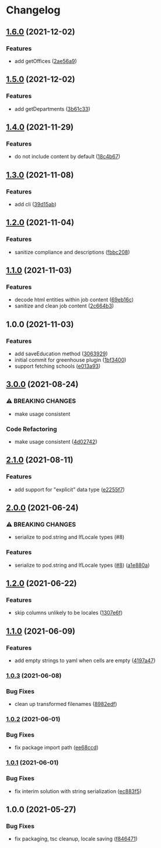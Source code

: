 # Changelog

## [1.6.0](https://www.github.com/blinkk/amagaki-plugin-greenhouse/compare/v1.5.0...v1.6.0) (2021-12-02)


### Features

* add getOffices ([2ae56a9](https://www.github.com/blinkk/amagaki-plugin-greenhouse/commit/2ae56a941b5b67ec173ccb3c63e0b2b65975c3d7))

## [1.5.0](https://www.github.com/blinkk/amagaki-plugin-greenhouse/compare/v1.4.0...v1.5.0) (2021-12-02)


### Features

* add getDepartments ([3b61c33](https://www.github.com/blinkk/amagaki-plugin-greenhouse/commit/3b61c33af0782f799dd00e6b06b70506656b3168))

## [1.4.0](https://www.github.com/blinkk/amagaki-plugin-greenhouse/compare/v1.3.0...v1.4.0) (2021-11-29)


### Features

* do not include content by default ([18c4b67](https://www.github.com/blinkk/amagaki-plugin-greenhouse/commit/18c4b676998047838f9f879d7281eb5b37d368ee))

## [1.3.0](https://www.github.com/blinkk/amagaki-plugin-greenhouse/compare/v1.2.0...v1.3.0) (2021-11-08)


### Features

* add cli ([39d15ab](https://www.github.com/blinkk/amagaki-plugin-greenhouse/commit/39d15ab663ad79251218b6337a561bb6ae312d40))

## [1.2.0](https://www.github.com/blinkk/amagaki-plugin-greenhouse/compare/v1.1.0...v1.2.0) (2021-11-04)


### Features

* sanitize compliance and descriptions ([fbbc208](https://www.github.com/blinkk/amagaki-plugin-greenhouse/commit/fbbc2087124be1e92e08c60e95bd2016f3ed1db2))

## [1.1.0](https://www.github.com/blinkk/amagaki-plugin-greenhouse/compare/v1.0.0...v1.1.0) (2021-11-03)


### Features

* decode html entities within job content ([69eb16c](https://www.github.com/blinkk/amagaki-plugin-greenhouse/commit/69eb16cefe4ab1cac1707100467d89cd391eb4b5))
* sanitize and clean job content ([2c664b3](https://www.github.com/blinkk/amagaki-plugin-greenhouse/commit/2c664b354dcbd1181c76cd6d3bea6ea5937358d6))

## 1.0.0 (2021-11-03)


### Features

* add saveEducation method ([3063929](https://www.github.com/blinkk/amagaki-plugin-greenhouse/commit/3063929e4a0c40dbbeea588cf0d6bc08e32d238d))
* initial commit for greenhouse plugin ([1bf3400](https://www.github.com/blinkk/amagaki-plugin-greenhouse/commit/1bf34003b2304c46e01b8f3fb5ee50dc6cf495c2))
* support fetching schools ([e013a93](https://www.github.com/blinkk/amagaki-plugin-greenhouse/commit/e013a9336f6b94710dfb9fae4cfa7d2275598fbe))

## [3.0.0](https://www.github.com/blinkk/amagaki-plugin-google-sheets/compare/v2.1.0...v3.0.0) (2021-08-24)


### ⚠ BREAKING CHANGES

* make usage consistent

### Code Refactoring

* make usage consistent ([4d02742](https://www.github.com/blinkk/amagaki-plugin-google-sheets/commit/4d02742fd146889f50c2aa47dc5d321cb169bdb5))

## [2.1.0](https://www.github.com/blinkk/amagaki-plugin-google-sheets/compare/v2.0.0...v2.1.0) (2021-08-11)


### Features

* add support for "explicit" data type ([e2255f7](https://www.github.com/blinkk/amagaki-plugin-google-sheets/commit/e2255f7294cbcfcbba78654c5cd9dfb15ac290b3))

## [2.0.0](https://www.github.com/blinkk/amagaki-plugin-google-sheets/compare/v1.2.0...v2.0.0) (2021-06-24)


### ⚠ BREAKING CHANGES

* serialize to pod.string and IfLocale types (#8)

### Features

* serialize to pod.string and IfLocale types ([#8](https://www.github.com/blinkk/amagaki-plugin-google-sheets/issues/8)) ([a1e880a](https://www.github.com/blinkk/amagaki-plugin-google-sheets/commit/a1e880a45b3c49ef719e9c2ea23ec93842760963))

## [1.2.0](https://www.github.com/blinkk/amagaki-plugin-google-sheets/compare/v1.1.0...v1.2.0) (2021-06-22)


### Features

* skip columns unlikely to be locales ([1307e6f](https://www.github.com/blinkk/amagaki-plugin-google-sheets/commit/1307e6f373c6ed4dde41579625bac7f7bc03a5f7))

## [1.1.0](https://www.github.com/blinkk/amagaki-plugin-google-sheets/compare/v1.0.3...v1.1.0) (2021-06-09)


### Features

* add empty strings to yaml when cells are empty ([4197a47](https://www.github.com/blinkk/amagaki-plugin-google-sheets/commit/4197a47be80e30c3541b3cb567c9057ec707d4c0))

### [1.0.3](https://www.github.com/blinkk/amagaki-plugin-google-sheets/compare/v1.0.2...v1.0.3) (2021-06-08)


### Bug Fixes

* clean up transformed filenames ([8982edf](https://www.github.com/blinkk/amagaki-plugin-google-sheets/commit/8982edff8581b1d2ffa500ee3384d857e8034bdb))

### [1.0.2](https://www.github.com/blinkk/amagaki-plugin-google-sheets/compare/v1.0.1...v1.0.2) (2021-06-01)


### Bug Fixes

* fix package import path ([ee68ccd](https://www.github.com/blinkk/amagaki-plugin-google-sheets/commit/ee68ccd250a4a092cc55b47401e99f2e2c5dccb5))

### [1.0.1](https://www.github.com/blinkk/amagaki-plugin-google-sheets/compare/v1.0.0...v1.0.1) (2021-06-01)


### Bug Fixes

* fix interim solution with string serialization ([ec883f5](https://www.github.com/blinkk/amagaki-plugin-google-sheets/commit/ec883f5290d2c18e98d7667cc899e83050195f01))

## 1.0.0 (2021-05-27)


### Bug Fixes

* fix packaging, tsc cleanup, locale saving ([f846471](https://www.github.com/blinkk/amagaki-plugin-google-sheets/commit/f846471bb87f8133faa625043a09b53c4a881ca3))
